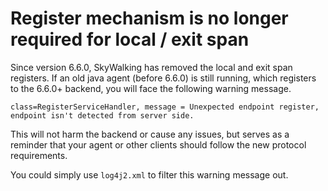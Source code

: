 # Register mechanism is no longer required for local / exit span

Since version 6.6.0, SkyWalking has removed the local and exit span registers. If an old java agent (before 6.6.0) is still running,
which registers to the 6.6.0+ backend, you will face the following warning message.
```
class=RegisterServiceHandler, message = Unexpected endpoint register, endpoint isn't detected from server side.
```

This will not harm the backend or cause any issues, but serves as a reminder that your agent or other clients should follow the new protocol
requirements.

You could simply use `log4j2.xml` to filter this warning message out.
